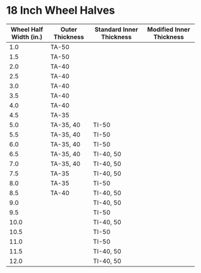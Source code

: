 # 18 Inch Wheel Halves

| Wheel Half Width (in.) | Outer Thickness | Standard Inner Thickness | Modified Inner Thickness |
| ---- | ---- | ---- | ---- |
| 1.0 | TA-50 | 
| 1.5 | TA-50 | 
| 2.0 | TA-40 | 
| 2.5 | TA-40 | 
| 3.0 | TA-40 | 
| 3.5 | TA-40 | 
| 4.0 | TA-40 | 
| 4.5 | TA-35 | 
| 5.0 | TA-35, 40 | TI-50 |
| 5.5 | TA-35, 40 | TI-50 |
| 6.0 | TA-35, 40 | TI-50 |
| 6.5 | TA-35, 40 | TI-40, 50 |
| 7.0 | TA-35, 40 | TI-40, 50 |
| 7.5 | TA-35 | TI-40, 50 |
| 8.0 | TA-35 | TI-50 |
| 8.5 | TA-40 | TI-40, 50 |
| 9.0 | | TI-40, 50 |
| 9.5 | | TI-50 |
| 10.0 | | TI-40, 50 |
| 10.5 | | TI-50 |
| 11.0 | | TI-50 |
| 11.5 | | TI-40, 50 |
| 12.0 | | TI-40, 50 |